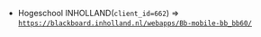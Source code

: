  - Hogeschool INHOLLAND(`client_id=662`) => [`https://blackboard.inholland.nl/webapps/Bb-mobile-bb_bb60/`](https://blackboard.inholland.nl/webapps/Bb-mobile-bb_bb60/)
